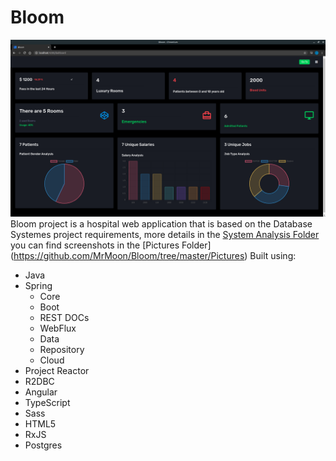 # Bloom
![Bloom Dashboard](Pictures/Dashboard3.png)
Bloom project is a hospital web application that is based on the Database Systemes project requirements, more details in the [System Analysis Folder](https://github.com/MrMoon/Bloom/tree/master/System%20Analysis)
you can find screenshots in the [Pictures Folder] (https://github.com/MrMoon/Bloom/tree/master/Pictures)
Built using:
 - Java
 - Spring
    - Core
    - Boot
    - REST DOCs
    - WebFlux
    - Data
    - Repository 
    - Cloud
 - Project Reactor
 - R2DBC
 - Angular
 - TypeScript
 - Sass
 - HTML5
 - RxJS
 - Postgres
